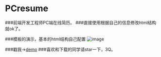 # PCresume
###前端开发工程师PC端在线简历。
###直接使用根据自己的信息修改html结构就ok了。

###模板的演示，基本的html结构自己配置
![image](https://github.com/cwsjoker/PCresume/blob/master/images/demo.png)

###戳我->[demo](http://htmlpreview.github.io/?https://github.com/cwsjoker/PCresume/blob/master/resume.html)
###喜欢和下载的同学请star一下，3Q。

